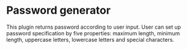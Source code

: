 # Password generator

This plugin returns password according to user input. User can set up password specification by five properties: maximum length, 
minimum length, uppercase letters, lowercase letters and special characters.
